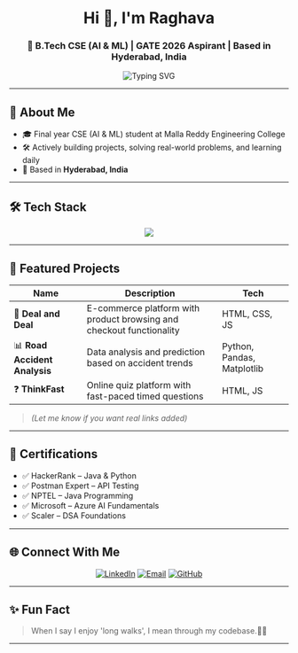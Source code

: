 <h1 align="center">Hi 👋, I'm Raghava</h1>
<h3 align="center">🚀 B.Tech CSE (AI & ML) | GATE 2026 Aspirant | Based in Hyderabad, India</h3>

<p align="center">
  <img src="https://readme-typing-svg.herokuapp.com?font=Fira+Code&weight=500&size=22&duration=3000&pause=1000&color=00BFFF&center=true&vCenter=true&width=435&lines=AI+%26+ML+Enthusiast;Data+Science+Learner;Open+Source+Contributor;Lifelong+Learner" alt="Typing SVG" />
</p>

---

## 🧠 About Me
- 🎓 Final year CSE (AI & ML) student at Malla Reddy Engineering College  
- 🛠️ Actively building projects, solving real-world problems, and learning daily  
- 📍 Based in **Hyderabad, India**

---

## 🛠️ Tech Stack

<p align="center">
  <img src="https://skillicons.dev/icons?i=python,java,c,html,css,js,mysql,git,postman,azure&theme=light" />
</p>

---

## 📌 Featured Projects

| Name                  | Description                                                             | Tech |
|-----------------------|-------------------------------------------------------------------------|------|
| 🛒 **Deal and Deal**   | E-commerce platform with product browsing and checkout functionality   | HTML, CSS, JS |
| 📊 **Road Accident Analysis** | Data analysis and prediction based on accident trends           | Python, Pandas, Matplotlib |
| ❓ **ThinkFast**        | Online quiz platform with fast-paced timed questions                  | HTML, JS |

> *(Let me know if you want real links added)*

---

## 📜 Certifications

- ✅ HackerRank – Java & Python  
- ✅ Postman Expert – API Testing  
- ✅ NPTEL – Java Programming  
- ✅ Microsoft – Azure AI Fundamentals  
- ✅ Scaler – DSA Foundations

---

## 🌐 Connect With Me

<p align="center">
  <a href="https://linkedin.com/in/raghavendra27" target="_blank"><img src="https://img.shields.io/badge/-LinkedIn-blue?style=for-the-badge&logo=linkedin" alt="LinkedIn"/></a>
  <a href="mailto:youremail@example.com" target="_blank"><img src="https://img.shields.io/badge/-Email-D14836?style=for-the-badge&logo=gmail&logoColor=white" alt="Email"/></a>
  <a href="https://github.com/BonagiriRaghav" target="_blank"><img src="https://img.shields.io/badge/-GitHub-181717?style=for-the-badge&logo=github" alt="GitHub"/></a>
</p>

---

## ✨ Fun Fact  
> When I say I enjoy 'long walks', I mean through my codebase.🧩🧠

---



<!-- Feel free to add your own custom sections or achievements here -->

